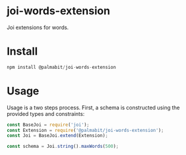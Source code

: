 # joi-words-extension

Joi extensions for words.

# Install

```js
npm install @palmabit/joi-words-extension
```

# Usage

Usage is a two steps process. First, a schema is constructed using the provided types and constraints:

```js
const BaseJoi = require('joi');
const Extension = require('@palmabit/joi-words-extension');
const Joi = BaseJoi.extend(Extension);

const schema = Joi.string().maxWords(500);
```